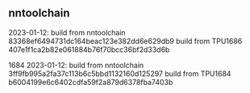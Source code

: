## nntoolchain

2023-01-12:
build from nntoolchain 83368ef6494731dc164beac123e382dd6e629db9
build from TPU1686     407e1f1ca2b82e061884b76f70bcc36bf2d33d6b

1684
2023-01-12:
build from nntoolchain 3ff9fb995a2fa37c113b6c5bbd1132160d125297
build from TPU1684     b6004199e6c6402cdfa59f2a879d6378fba7403b
